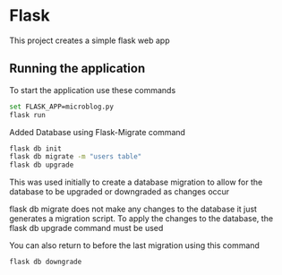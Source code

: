 # Flask

This project creates a simple flask web app

## Running the application

To start the application use these commands

```bash
set FLASK_APP=microblog.py
flask run
```

Added Database using Flask-Migrate command

```bash
flask db init
flask db migrate -m "users table"
flask db upgrade
```

This was used initially to create a database migration to allow for the 
database to be upgraded or downgraded as changes occur

flask db migrate does not make any
changes to the database it just generates
a migration script. To apply the changes
to the database, the flask db upgrade command must be used

You can also return to before the last migration using this command

```
flask db downgrade
```